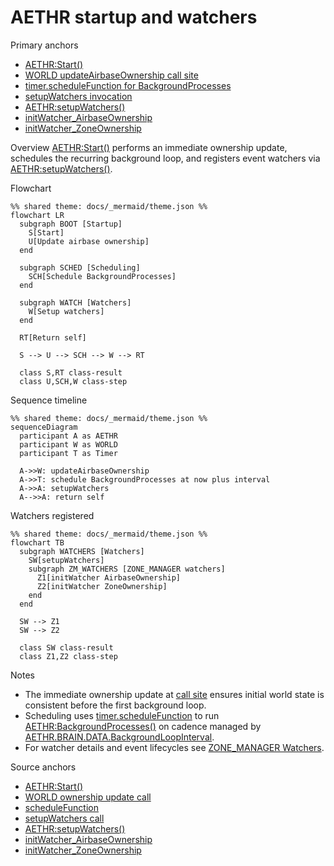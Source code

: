 # AETHR startup and watchers

Primary anchors
- [AETHR:Start()](../../dev/AETHR.lua:252)
- [WORLD updateAirbaseOwnership call site](../../dev/AETHR.lua:254)
- [timer.scheduleFunction for BackgroundProcesses](../../dev/AETHR.lua:255)
- [setupWatchers invocation](../../dev/AETHR.lua:257)
- [AETHR:setupWatchers()](../../dev/AETHR.lua:334)
- [initWatcher_AirbaseOwnership](../../dev/AETHR.lua:335)
- [initWatcher_ZoneOwnership](../../dev/AETHR.lua:336)

Overview
[AETHR:Start()](../../dev/AETHR.lua:252) performs an immediate ownership update, schedules the recurring background loop, and registers event watchers via [AETHR:setupWatchers()](../../dev/AETHR.lua:334).

Flowchart

```mermaid
%% shared theme: docs/_mermaid/theme.json %%
flowchart LR
  subgraph BOOT [Startup]
    S[Start]
    U[Update airbase ownership]
  end

  subgraph SCHED [Scheduling]
    SCH[Schedule BackgroundProcesses]
  end

  subgraph WATCH [Watchers]
    W[Setup watchers]
  end

  RT[Return self]

  S --> U --> SCH --> W --> RT

  class S,RT class-result
  class U,SCH,W class-step
```

Sequence timeline

```mermaid
%% shared theme: docs/_mermaid/theme.json %%
sequenceDiagram
  participant A as AETHR
  participant W as WORLD
  participant T as Timer

  A->>W: updateAirbaseOwnership
  A->>T: schedule BackgroundProcesses at now plus interval
  A->>A: setupWatchers
  A-->>A: return self
```

Watchers registered

```mermaid
%% shared theme: docs/_mermaid/theme.json %%
flowchart TB
  subgraph WATCHERS [Watchers]
    SW[setupWatchers]
    subgraph ZM_WATCHERS [ZONE_MANAGER watchers]
      Z1[initWatcher AirbaseOwnership]
      Z2[initWatcher ZoneOwnership]
    end
  end

  SW --> Z1
  SW --> Z2

  class SW class-result
  class Z1,Z2 class-step
```

Notes
- The immediate ownership update at [call site](../../dev/AETHR.lua:254) ensures initial world state is consistent before the first background loop.
- Scheduling uses [timer.scheduleFunction](../../dev/AETHR.lua:255) to run [AETHR:BackgroundProcesses()](../../dev/AETHR.lua:267) on cadence managed by [AETHR.BRAIN.DATA.BackgroundLoopInterval](../../dev/AETHR.lua:255).
- For watcher details and event lifecycles see [ZONE_MANAGER Watchers](../zone_manager/watchers.md).

Source anchors
- [AETHR:Start()](../../dev/AETHR.lua:252)
- [WORLD ownership update call](../../dev/AETHR.lua:254)
- [scheduleFunction](../../dev/AETHR.lua:255)
- [setupWatchers call](../../dev/AETHR.lua:257)
- [AETHR:setupWatchers()](../../dev/AETHR.lua:334)
- [initWatcher_AirbaseOwnership](../../dev/AETHR.lua:335)
- [initWatcher_ZoneOwnership](../../dev/AETHR.lua:336)